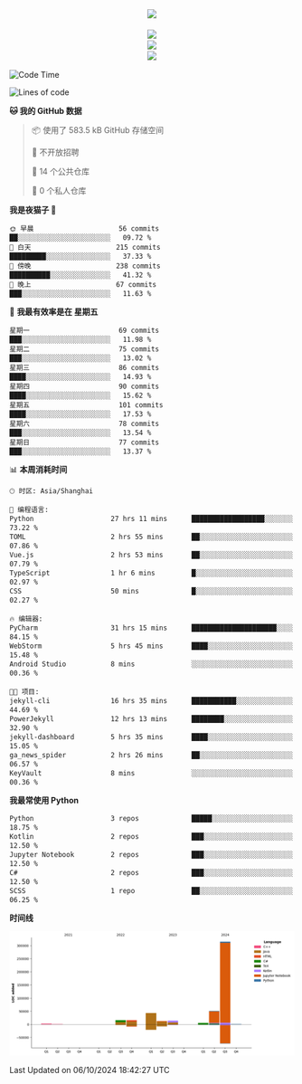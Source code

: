 <div align="center">
  <img src="https://readme-typing-svg.demolab.com?font=Zhi+Mang+Xing&size=40&pause=1000&color=000000&center=true&vCenter=true&lines=Baymax%E5%B0%8F%E6%8C%AF;Hello%20World"/><br/>
  <br/>
  <img src="https://skillicons.dev/icons?i=java,kotlin,python,c,cpp,html,css,javascript" /><br/>
  <img src="https://skillicons.dev/icons?i=spring,vue,pytorch,maven,gradle,mysql,sqlite,linux" /><br/>
  <img src="https://skillicons.dev/icons?i=idea,pycharm,webstorm,androidstudio,vscode,git,vim,md" /><br/>
</div>

<!--START_SECTION:waka-->
![Code Time](http://img.shields.io/badge/Code%20Time-335%20hrs%2039%20mins-blue)

![Lines of code](https://img.shields.io/badge/%E4%BB%8E%E3%80%8CHello%20World%E3%80%8D%E8%B5%B7%E6%88%91%E5%B7%B2%E7%BB%8F%E5%86%99%E4%BA%86-474.0%20thousand%20%E8%A1%8C%E4%BB%A3%E7%A0%81-blue)

**🐱 我的 GitHub 数据** 

> 📦  使用了 583.5 kB GitHub 存储空间 
 > 
> 🚫 不开放招聘
 > 
> 📜 14 个公共仓库 
 > 
> 🔑 0 个私人仓库 
 > 
**我是夜猫子 🦉** 

```text
🌞 早晨                     56 commits          ██░░░░░░░░░░░░░░░░░░░░░░░   09.72 % 
🌆 白天                     215 commits         █████████░░░░░░░░░░░░░░░░   37.33 % 
🌃 傍晚                     238 commits         ██████████░░░░░░░░░░░░░░░   41.32 % 
🌙 晚上                     67 commits          ███░░░░░░░░░░░░░░░░░░░░░░   11.63 % 
```
📅 **我最有效率是在 星期五** 

```text
星期一                      69 commits          ███░░░░░░░░░░░░░░░░░░░░░░   11.98 % 
星期二                      75 commits          ███░░░░░░░░░░░░░░░░░░░░░░   13.02 % 
星期三                      86 commits          ████░░░░░░░░░░░░░░░░░░░░░   14.93 % 
星期四                      90 commits          ████░░░░░░░░░░░░░░░░░░░░░   15.62 % 
星期五                      101 commits         ████░░░░░░░░░░░░░░░░░░░░░   17.53 % 
星期六                      78 commits          ███░░░░░░░░░░░░░░░░░░░░░░   13.54 % 
星期日                      77 commits          ███░░░░░░░░░░░░░░░░░░░░░░   13.37 % 
```


📊 **本周消耗时间** 

```text
🕑︎ 时区: Asia/Shanghai

💬 编程语言: 
Python                   27 hrs 11 mins      ██████████████████░░░░░░░   73.22 % 
TOML                     2 hrs 55 mins       ██░░░░░░░░░░░░░░░░░░░░░░░   07.86 % 
Vue.js                   2 hrs 53 mins       ██░░░░░░░░░░░░░░░░░░░░░░░   07.79 % 
TypeScript               1 hr 6 mins         █░░░░░░░░░░░░░░░░░░░░░░░░   02.97 % 
CSS                      50 mins             █░░░░░░░░░░░░░░░░░░░░░░░░   02.27 % 

🔥 编辑器: 
PyCharm                  31 hrs 15 mins      █████████████████████░░░░   84.15 % 
WebStorm                 5 hrs 45 mins       ████░░░░░░░░░░░░░░░░░░░░░   15.48 % 
Android Studio           8 mins              ░░░░░░░░░░░░░░░░░░░░░░░░░   00.36 % 

🐱‍💻 项目: 
jekyll-cli               16 hrs 35 mins      ███████████░░░░░░░░░░░░░░   44.69 % 
PowerJekyll              12 hrs 13 mins      ████████░░░░░░░░░░░░░░░░░   32.90 % 
jekyll-dashboard         5 hrs 35 mins       ████░░░░░░░░░░░░░░░░░░░░░   15.05 % 
ga_news_spider           2 hrs 26 mins       ██░░░░░░░░░░░░░░░░░░░░░░░   06.57 % 
KeyVault                 8 mins              ░░░░░░░░░░░░░░░░░░░░░░░░░   00.36 % 
```

**我最常使用 Python** 

```text
Python                   3 repos             █████░░░░░░░░░░░░░░░░░░░░   18.75 % 
Kotlin                   2 repos             ███░░░░░░░░░░░░░░░░░░░░░░   12.50 % 
Jupyter Notebook         2 repos             ███░░░░░░░░░░░░░░░░░░░░░░   12.50 % 
C#                       2 repos             ███░░░░░░░░░░░░░░░░░░░░░░   12.50 % 
SCSS                     1 repo              ██░░░░░░░░░░░░░░░░░░░░░░░   06.25 % 
```



**时间线**

![Lines of Code chart](https://raw.githubusercontent.com/Baymax104/Baymax104/main/assets/bar_graph.png)


 Last Updated on 06/10/2024 18:42:27 UTC
<!--END_SECTION:waka-->





